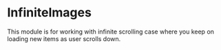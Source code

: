 # InfiniteImages

This module is for working with infinite scrolling case where you keep on loading new items as user scrolls down.

